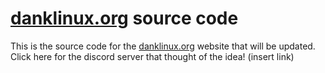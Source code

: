# [danklinux.org](https://danklinux.org) source code
This is the source code for the [danklinux.org](https://danklinux.org) website that will be updated.
Click here for the discord server that thought of the idea! (insert link)
